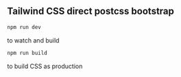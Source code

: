 ## Tailwind CSS direct postcss bootstrap

```bash
npm run dev
```

to watch and build

```bash
npm run build
```

to build CSS as production